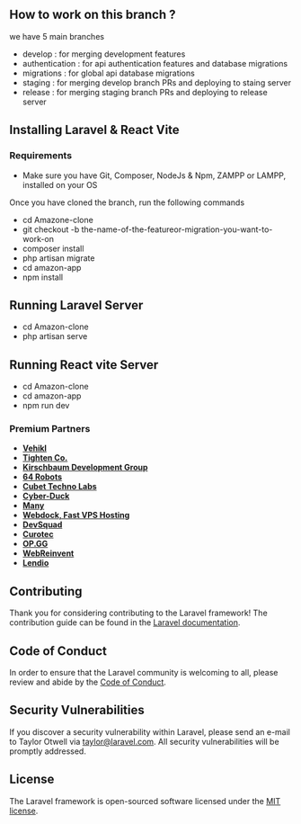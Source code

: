 ## How to work on this branch ?

we have 5 main branches
- develop : for merging development features
- authentication : for api authentication features and database migrations
- migrations : for global api database migrations
- staging : for merging develop branch PRs and deploying to staing server
- release : for merging staging branch PRs and deploying to release server


## Installing Laravel & React Vite


### Requirements

- Make sure you have Git, Composer, NodeJs & Npm, ZAMPP or LAMPP, installed on your OS

Once you have cloned the branch, run the following commands


- cd Amazone-clone
- git checkout -b the-name-of-the-featureor-migration-you-want-to-work-on
- composer install
- php artisan migrate
- cd amazon-app
- npm install

## Running Laravel Server

- cd Amazon-clone
- php artisan serve

## Running React vite Server

- cd Amazon-clone
- cd amazon-app
- npm run dev

### Premium Partners

- **[Vehikl](https://vehikl.com/)**
- **[Tighten Co.](https://tighten.co)**
- **[Kirschbaum Development Group](https://kirschbaumdevelopment.com)**
- **[64 Robots](https://64robots.com)**
- **[Cubet Techno Labs](https://cubettech.com)**
- **[Cyber-Duck](https://cyber-duck.co.uk)**
- **[Many](https://www.many.co.uk)**
- **[Webdock, Fast VPS Hosting](https://www.webdock.io/en)**
- **[DevSquad](https://devsquad.com)**
- **[Curotec](https://www.curotec.com/services/technologies/laravel/)**
- **[OP.GG](https://op.gg)**
- **[WebReinvent](https://webreinvent.com/?utm_source=laravel&utm_medium=github&utm_campaign=patreon-sponsors)**
- **[Lendio](https://lendio.com)**

## Contributing

Thank you for considering contributing to the Laravel framework! The contribution guide can be found in the [Laravel documentation](https://laravel.com/docs/contributions).

## Code of Conduct

In order to ensure that the Laravel community is welcoming to all, please review and abide by the [Code of Conduct](https://laravel.com/docs/contributions#code-of-conduct).

## Security Vulnerabilities

If you discover a security vulnerability within Laravel, please send an e-mail to Taylor Otwell via [taylor@laravel.com](mailto:taylor@laravel.com). All security vulnerabilities will be promptly addressed.

## License

The Laravel framework is open-sourced software licensed under the [MIT license](https://opensource.org/licenses/MIT).
